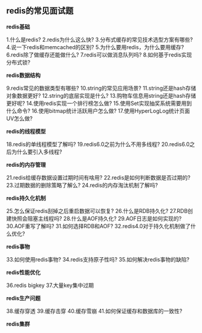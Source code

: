 ## redis的常见面试题

**redis基础**

1.什么是redis?
2.redis为什么这么快?
3.分布式缓存的常见技术选型方案有哪些?
4.说一下redis和memcached的区别?
5.为什么要用redis，为什么要用缓存?
6.redis除了做缓存还能做什么?
7.redis可以做消息队列吗?
8.如何基于redis实现分布式锁?

**redis数据结构**

9.redis常见的数据类型有哪些?
10.string的常见应用场景?
11.string还是hash存储对象数据更好?
12.string的底层实现是什么?
13.购物车信息用string还是hash存储更好呢?
14.使用redis实现一个排行榜怎么做?
15.使用Set实现抽奖系统需要用到什么命令?
16.使用bitmap统计活跃用户怎么做?
17.使用HyperLogLog统计页面UV怎么做?

**redis的线程模型**

18.redis的单线程模型了解吗?
19.redis6.0之前为什么不用多线程?
20.redis6.0之后为什么要引入多线程?

**redis的内存管理**

21.redis给缓存数据设置过期时间有啥用?
22.redis是如何判断数据是否过期的?
23.过期数据的删除策略了解么?
24.redis的内存淘汰机制了解吗?

**redis持久化机制**

25.怎么保证redis刮掉之后重启数据可以恢复?
26.什么是RDB持久化?
27.RDB创建快照会阻塞主线程吗?
28.什么是AOF持久化?
29.AOF日志是如何实现的?
30.AOF重写了解吗?
31.如何选择RDB和AOF?
32.redis4.0对于持久化机制做了什么优化?

**redis事物**

33.如何使用redis事物?
34.redis支持原子性吗?
35.如何解决redis事物的缺陷?

**redis性能优化**

36.redis bigkey
37.大量key集中过期

**redis生产问题**

38.缓存穿透
39.缓存击穿
40.缓存雪崩
41.如何保证缓存和数据库的一致性?

**redis集群**